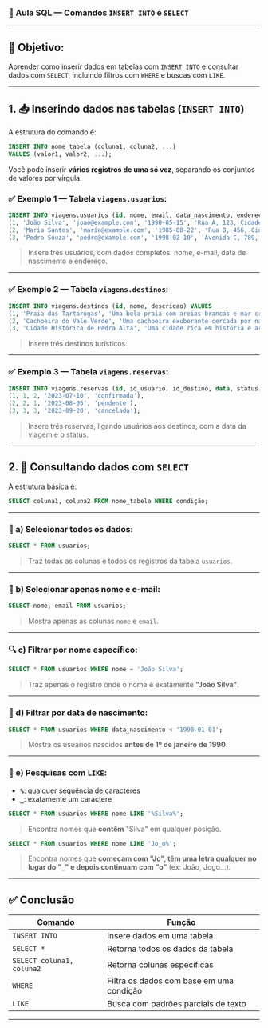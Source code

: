 ### 📘 Aula SQL — **Comandos `INSERT INTO` e `SELECT`**

---

## 🎯 Objetivo:

Aprender como inserir dados em tabelas com `INSERT INTO` e consultar dados com `SELECT`, incluindo filtros com `WHERE` e buscas com `LIKE`.

---

## 1. 📥 **Inserindo dados nas tabelas (`INSERT INTO`)**

A estrutura do comando é:

```sql
INSERT INTO nome_tabela (coluna1, coluna2, ...) 
VALUES (valor1, valor2, ...);
```

Você pode inserir **vários registros de uma só vez**, separando os conjuntos de valores por vírgula.

### ✅ Exemplo 1 — Tabela `viagens.usuarios`:

```sql
INSERT INTO viagens.usuarios (id, nome, email, data_nascimento, endereco) VALUES 
(1, 'João Silva', 'joao@example.com', '1990-05-15', 'Rua A, 123, Cidade X, Estado Y'),
(2, 'Maria Santos', 'maria@example.com', '1985-08-22', 'Rua B, 456, Cidade Y, Estado Z'),
(3, 'Pedro Souza', 'pedro@example.com', '1998-02-10', 'Avenida C, 789, Cidade X, Estado Y');
```

> Insere três usuários, com dados completos: nome, e-mail, data de nascimento e endereço.

---

### ✅ Exemplo 2 — Tabela `viagens.destinos`:

```sql
INSERT INTO viagens.destinos (id, nome, descricao) VALUES 
(1, 'Praia das Tartarugas', 'Uma bela praia com areias brancas e mar cristalino'),
(2, 'Cachoeira do Vale Verde', 'Uma cachoeira exuberante cercada por natureza'),
(3, 'Cidade Histórica de Pedra Alta', 'Uma cidade rica em história e arquitetura');
```

> Insere três destinos turísticos.

---

### ✅ Exemplo 3 — Tabela `viagens.reservas`:

```sql
INSERT INTO viagens.reservas (id, id_usuario, id_destino, data, status) VALUES 
(1, 1, 2, '2023-07-10', 'confirmada'),
(2, 2, 1, '2023-08-05', 'pendente'),
(3, 3, 3, '2023-09-20', 'cancelada');
```

> Insere três reservas, ligando usuários aos destinos, com a data da viagem e o status.

---

## 2. 🔎 **Consultando dados com `SELECT`**

A estrutura básica é:

```sql
SELECT coluna1, coluna2 FROM nome_tabela WHERE condição;
```

---

### 📄 a) Selecionar todos os dados:

```sql
SELECT * FROM usuarios;
```

> Traz todas as colunas e todos os registros da tabela `usuarios`.

---

### 📧 b) Selecionar apenas nome e e-mail:

```sql
SELECT nome, email FROM usuarios;
```

> Mostra apenas as colunas `nome` e `email`.

---

### 🔍 c) Filtrar por nome específico:

```sql
SELECT * FROM usuarios WHERE nome = 'João Silva';
```

> Traz apenas o registro onde o nome é exatamente **"João Silva"**.

---

### 📅 d) Filtrar por data de nascimento:

```sql
SELECT * FROM usuarios WHERE data_nascimento < '1990-01-01';
```

> Mostra os usuários nascidos **antes de 1º de janeiro de 1990**.

---

### 🔡 e) Pesquisas com `LIKE`:

* **`%`**: qualquer sequência de caracteres
* **`_`**: exatamente um caractere

```sql
SELECT * FROM usuarios WHERE nome LIKE '%Silva%';
```

> Encontra nomes que **contêm** "Silva" em qualquer posição.

```sql
SELECT * FROM usuarios WHERE nome LIKE 'Jo_o%';
```

> Encontra nomes que **começam com "Jo", têm uma letra qualquer no lugar do "\_" e depois continuam com "o"** (ex: João, Jogo...).

---

## ✅ Conclusão

| Comando                   | Função                                   |
| ------------------------- | ---------------------------------------- |
| `INSERT INTO`             | Insere dados em uma tabela               |
| `SELECT *`                | Retorna todos os dados da tabela         |
| `SELECT coluna1, coluna2` | Retorna colunas específicas              |
| `WHERE`                   | Filtra os dados com base em uma condição |
| `LIKE`                    | Busca com padrões parciais de texto      |

---

